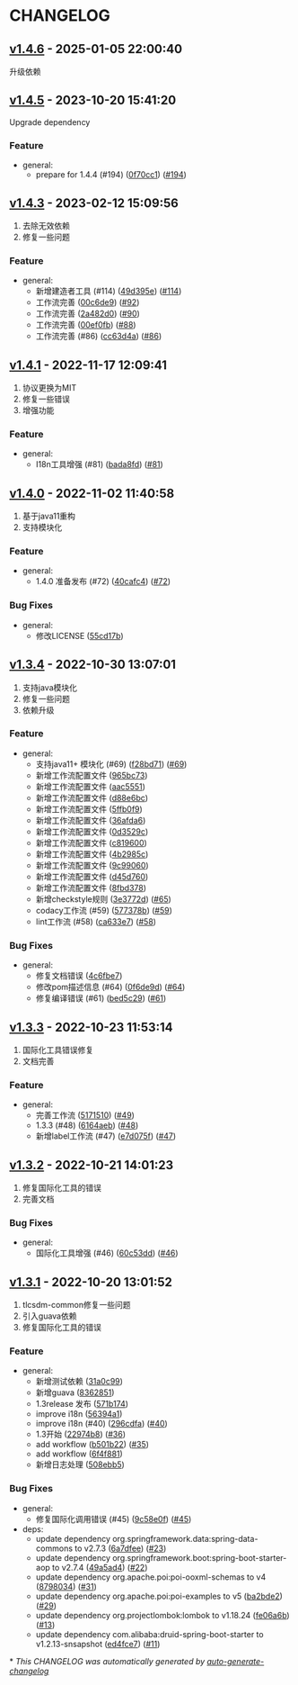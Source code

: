 # CHANGELOG

## [v1.4.6](https://github.com/tlcsdm/tlcsdm-common/releases/tag/v1.4.6) - 2025-01-05 22:00:40

升级依赖

## [v1.4.5](https://github.com/tlcsdm/tlcsdm-common/releases/tag/v1.4.5) - 2023-10-20 15:41:20

Upgrade dependency

### Feature

- general:
  - prepare for 1.4.4 (#194) ([0f70cc1](https://github.com/tlcsdm/tlcsdm-common/commit/0f70cc1291738fddb9d621ee3dc84eee177f43dc)) ([#194](https://github.com/tlcsdm/tlcsdm-common/pull/194))

## [v1.4.3](https://github.com/tlcsdm/tlcsdm-common/releases/tag/v1.4.3) - 2023-02-12 15:09:56

1. 去除无效依赖
2. 修复一些问题

### Feature

- general:
  - 新增建造者工具 (#114) ([49d395e](https://github.com/tlcsdm/tlcsdm-common/commit/49d395eb594f29487952748895902ac4badcd721)) ([#114](https://github.com/tlcsdm/tlcsdm-common/pull/114))
  - 工作流完善 ([00c6de9](https://github.com/tlcsdm/tlcsdm-common/commit/00c6de9eaab5a08dde900d2fcafc0e09bd53fbaa)) ([#92](https://github.com/tlcsdm/tlcsdm-common/pull/92))
  - 工作流完善 ([2a482d0](https://github.com/tlcsdm/tlcsdm-common/commit/2a482d0ba03adc6c1295cb6aa08aa01fd0c99e3c)) ([#90](https://github.com/tlcsdm/tlcsdm-common/pull/90))
  - 工作流完善 ([00ef0fb](https://github.com/tlcsdm/tlcsdm-common/commit/00ef0fbd2b7f933ddaf8ee9a8fa6a6b85bb5934a)) ([#88](https://github.com/tlcsdm/tlcsdm-common/pull/88))
  - 工作流完善 (#86) ([cc63d4a](https://github.com/tlcsdm/tlcsdm-common/commit/cc63d4ac5e3d5f0c3f979f6b80a20830655598f3)) ([#86](https://github.com/tlcsdm/tlcsdm-common/pull/86))

## [v1.4.1](https://github.com/tlcsdm/tlcsdm-common/releases/tag/v1.4.1) - 2022-11-17 12:09:41

1. 协议更换为MIT
2. 修复一些错误
3. 增强功能

### Feature

- general:
  - I18n工具增强 (#81) ([bada8fd](https://github.com/tlcsdm/tlcsdm-common/commit/bada8fd0dd508503a25f0bebba2d7d940bdaca80)) ([#81](https://github.com/tlcsdm/tlcsdm-common/pull/81))

## [v1.4.0](https://github.com/tlcsdm/tlcsdm-common/releases/tag/v1.4.0) - 2022-11-02 11:40:58

1. 基于java11重构
2. 支持模块化

### Feature

- general:
  - 1.4.0 准备发布 (#72) ([40cafc4](https://github.com/tlcsdm/tlcsdm-common/commit/40cafc433364ece925c59ad7650f19ad39e8bd87)) ([#72](https://github.com/tlcsdm/tlcsdm-common/pull/72))

### Bug Fixes

- general:
  - 修改LICENSE ([55cd17b](https://github.com/tlcsdm/tlcsdm-common/commit/55cd17b10319721f170f012b2b20c98d55d88bcf))

## [v1.3.4](https://github.com/tlcsdm/tlcsdm-common/releases/tag/v1.3.4) - 2022-10-30 13:07:01

1. 支持java模块化
2. 修复一些问题
3. 依赖升级

### Feature

- general:
  - 支持java11+ 模块化 (#69) ([f28bd71](https://github.com/tlcsdm/tlcsdm-common/commit/f28bd71f38138ba1c2b883b49375cfc2598c3a8d)) ([#69](https://github.com/tlcsdm/tlcsdm-common/pull/69))
  - 新增工作流配置文件 ([965bc73](https://github.com/tlcsdm/tlcsdm-common/commit/965bc73bbe246a013b4417e44c3e5ccc73a6e7e6))
  - 新增工作流配置文件 ([aac5551](https://github.com/tlcsdm/tlcsdm-common/commit/aac55510797d594cb6f3226d9ab109feb6c75ed1))
  - 新增工作流配置文件 ([d88e6bc](https://github.com/tlcsdm/tlcsdm-common/commit/d88e6bc013f439dc38c46e6c4784fffeb7ab9cb7))
  - 新增工作流配置文件 ([5ffb0f9](https://github.com/tlcsdm/tlcsdm-common/commit/5ffb0f9c2541b0fa974c16908e57c4f7212f6644))
  - 新增工作流配置文件 ([36afda6](https://github.com/tlcsdm/tlcsdm-common/commit/36afda6d65ef12ef6003b6e8e463327c41c42089))
  - 新增工作流配置文件 ([0d3529c](https://github.com/tlcsdm/tlcsdm-common/commit/0d3529c91f774081648c341e1eff496219304b4e))
  - 新增工作流配置文件 ([c819600](https://github.com/tlcsdm/tlcsdm-common/commit/c819600772952ce12f76b286f7b94e353ae4ddaa))
  - 新增工作流配置文件 ([4b2985c](https://github.com/tlcsdm/tlcsdm-common/commit/4b2985c0835b21c63138b25e6c795ece6f8c6b51))
  - 新增工作流配置文件 ([9c99060](https://github.com/tlcsdm/tlcsdm-common/commit/9c99060a66c94a35f7cfbfe16324721ff12e3db9))
  - 新增工作流配置文件 ([d45d760](https://github.com/tlcsdm/tlcsdm-common/commit/d45d760836d7558c7b75a4df3907412194055a16))
  - 新增工作流配置文件 ([8fbd378](https://github.com/tlcsdm/tlcsdm-common/commit/8fbd378cbfe84c1bfafdf058896c9cb5045df145))
  - 新增checkstyle规则 ([3e3772d](https://github.com/tlcsdm/tlcsdm-common/commit/3e3772d4d4a0eb453be928c682539169d3fc9cac)) ([#65](https://github.com/tlcsdm/tlcsdm-common/pull/65))
  - codacy工作流 (#59) ([577378b](https://github.com/tlcsdm/tlcsdm-common/commit/577378b31da59585e2638cf1659efc24cd9bddbd)) ([#59](https://github.com/tlcsdm/tlcsdm-common/pull/59))
  - lint工作流 (#58) ([ca633e7](https://github.com/tlcsdm/tlcsdm-common/commit/ca633e7e881df079fa1ae71f0e9429df9281f237)) ([#58](https://github.com/tlcsdm/tlcsdm-common/pull/58))

### Bug Fixes

- general:
  - 修复文档错误 ([4c6fbe7](https://github.com/tlcsdm/tlcsdm-common/commit/4c6fbe7ca2c26df99627c6dbba9363d29abd752d))
  - 修改pom描述信息 (#64) ([0f6de9d](https://github.com/tlcsdm/tlcsdm-common/commit/0f6de9dbfe68aeee8ebfadc3fe7b8f89251dab8b)) ([#64](https://github.com/tlcsdm/tlcsdm-common/pull/64))
  - 修复编译错误 (#61) ([bed5c29](https://github.com/tlcsdm/tlcsdm-common/commit/bed5c2946adc9918d1cc69b0c042f24a46fb3229)) ([#61](https://github.com/tlcsdm/tlcsdm-common/pull/61))

## [v1.3.3](https://github.com/tlcsdm/tlcsdm-common/releases/tag/v1.3.3) - 2022-10-23 11:53:14

1. 国际化工具错误修复
2. 文档完善

### Feature

- general:
  - 完善工作流 ([5171510](https://github.com/tlcsdm/tlcsdm-common/commit/5171510aca54adaeec31af2b065a4a03ea2cdc57)) ([#49](https://github.com/tlcsdm/tlcsdm-common/pull/49))
  - 1.3.3 (#48) ([6164aeb](https://github.com/tlcsdm/tlcsdm-common/commit/6164aeb27d061294c83c04c0ffb1b9f20f1e77d0)) ([#48](https://github.com/tlcsdm/tlcsdm-common/pull/48))
  - 新增label工作流 (#47) ([e7d075f](https://github.com/tlcsdm/tlcsdm-common/commit/e7d075f0f7a3a85c26430636be72be9894228894)) ([#47](https://github.com/tlcsdm/tlcsdm-common/pull/47))

## [v1.3.2](https://github.com/tlcsdm/tlcsdm-common/releases/tag/v1.3.2) - 2022-10-21 14:01:23

1. 修复国际化工具的错误
2. 完善文档

### Bug Fixes

- general:
  - 国际化工具增强 (#46) ([60c53dd](https://github.com/tlcsdm/tlcsdm-common/commit/60c53dd698beb9f935498318665ddcff20362ae7)) ([#46](https://github.com/tlcsdm/tlcsdm-common/pull/46))

## [v1.3.1](https://github.com/tlcsdm/tlcsdm-common/releases/tag/v1.3.1) - 2022-10-20 13:01:52

1. tlcsdm-common修复一些问题
2. 引入guava依赖
3. 修复国际化工具的错误

### Feature

- general:
  - 新增测试依赖 ([31a0c99](https://github.com/tlcsdm/tlcsdm-common/commit/31a0c996b08ce2f6f7d00b85494828ee56bb9055))
  - 新增guava ([8362851](https://github.com/tlcsdm/tlcsdm-common/commit/83628511154042507bbfce8aafb5ca30de4cd9af))
  - 1.3release 发布 ([571b174](https://github.com/tlcsdm/tlcsdm-common/commit/571b1745ad130f49555730e4801e896bfb10acde))
  - improve i18n ([56394a1](https://github.com/tlcsdm/tlcsdm-common/commit/56394a192d0c205a89dac09ceda606decc2febce))
  - improve i18n (#40) ([296cdfa](https://github.com/tlcsdm/tlcsdm-common/commit/296cdfad3409735516e67a4008943b9805e9d8c4)) ([#40](https://github.com/tlcsdm/tlcsdm-common/pull/40))
  - 1.3开始 ([22974b8](https://github.com/tlcsdm/tlcsdm-common/commit/22974b8bb4ccbf873d461f4d5dd56b40fab782b8)) ([#36](https://github.com/tlcsdm/tlcsdm-common/pull/36))
  - add workflow ([b501b22](https://github.com/tlcsdm/tlcsdm-common/commit/b501b2205d8e8e8882c1d83b6d25d30aa4bd30c8)) ([#35](https://github.com/tlcsdm/tlcsdm-common/pull/35))
  - add workflow ([6f4f881](https://github.com/tlcsdm/tlcsdm-common/commit/6f4f881cd258d925af67574fc74238147ce6497f))
  - 新增日志处理 ([508ebb5](https://github.com/tlcsdm/tlcsdm-common/commit/508ebb51ffc9ca7f6ceeabd189956d157f87345c))

### Bug Fixes

- general:
  - 修复国际化调用错误 (#45) ([9c58e0f](https://github.com/tlcsdm/tlcsdm-common/commit/9c58e0f998299786451c030a8a1d3a2c69ee9817)) ([#45](https://github.com/tlcsdm/tlcsdm-common/pull/45))
- deps:
  - update dependency org.springframework.data:spring-data-commons to v2.7.3 ([6a7dfee](https://github.com/tlcsdm/tlcsdm-common/commit/6a7dfee4d012085164aa6f830d5c31a40bb10c0f)) ([#23](https://github.com/tlcsdm/tlcsdm-common/pull/23))
  - update dependency org.springframework.boot:spring-boot-starter-aop to v2.7.4 ([49a5ad4](https://github.com/tlcsdm/tlcsdm-common/commit/49a5ad4305c327a10dbd125a38410a6110b31ee4)) ([#22](https://github.com/tlcsdm/tlcsdm-common/pull/22))
  - update dependency org.apache.poi:poi-ooxml-schemas to v4 ([8798034](https://github.com/tlcsdm/tlcsdm-common/commit/8798034f1b6355ff2f7d8a8ff0b5be76a6b2b358)) ([#31](https://github.com/tlcsdm/tlcsdm-common/pull/31))
  - update dependency org.apache.poi:poi-examples to v5 ([ba2bde2](https://github.com/tlcsdm/tlcsdm-common/commit/ba2bde211b395eb7158a629cb4c4866bea0010c8)) ([#29](https://github.com/tlcsdm/tlcsdm-common/pull/29))
  - update dependency org.projectlombok:lombok to v1.18.24 ([fe06a6b](https://github.com/tlcsdm/tlcsdm-common/commit/fe06a6bd43dc5f3566650828c42255d548911bbc)) ([#13](https://github.com/tlcsdm/tlcsdm-common/pull/13))
  - update dependency com.alibaba:druid-spring-boot-starter to v1.2.13-snsapshot ([ed4fce7](https://github.com/tlcsdm/tlcsdm-common/commit/ed4fce756c11b91dc37fcf7be1cbcb971488b0c2)) ([#11](https://github.com/tlcsdm/tlcsdm-common/pull/11))

\* *This CHANGELOG was automatically generated by [auto-generate-changelog](https://github.com/BobAnkh/auto-generate-changelog)*
